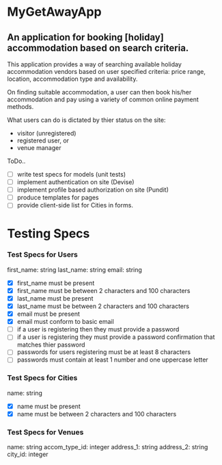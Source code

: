 # MyGetAwayApp

## An application for booking [holiday] accommodation based on search criteria.

This application provides a way of searching available holiday accommodation vendors
based on user specified criteria: price range, location, accommodation type and availability.

On finding suitable accommodation, a user can then book his/her accommodation and pay using
a variety of common online payment methods.

What users can do is dictated by thier status on the site:
- visitor (unregistered)
- registered user, or
- venue manager

ToDo..

- [ ] write test specs for models (unit tests)
- [ ] implement authentication on site (Devise)
- [ ] implement profile based authorization on site (Pundit)
- [ ] produce templates for pages
- [ ] provide client-side list for Cities in forms.  

# Testing Specs

### Test Specs for Users
first_name: string
last_name: string
email: string

- [x] first_name must be present
- [x] first_name must be between 2 characters and 100 characters
- [x] last_name must be present
- [x] last_name must be between 2 characters and 100 characters
- [x] email must be present
- [x] email must conform to basic email
- [ ] if a user is registering then they must provide a password
- [ ] if a user is registering they must provide a password confirmation that matches thier password
- [ ] passwords for users registering must be at least 8 characters
- [ ] passwords must contain at least 1 number and one uppercase letter

### Test Specs for Cities
name: string
- [x] name must be present
- [x] name must be between 2 characters and 100 characters

### Test Specs for Venues
name: string
accom_type_id: integer
address_1: string
address_2: string
city_id: integer
